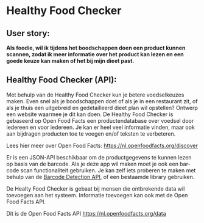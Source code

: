 # Healthy Food Checker

## User story:

**Als foodie, 
wil ik tijdens het boodschappen doen een product kunnen scannen,
zodat ik meer informatie over het product kan lezen en een goede keuze kan maken of het bij mijn dieet past.**



## Healthy Food Checker (API):

Met behulp van de Healthy Food Checker kun je betere voedselkeuzes maken. Even snel als je boodschappen doet of als je in een restaurant zit, of als je thuis een uitgebreid en gedetailleerd dieet plan wil opstellen? Ontwerp een website waarmee je dit kan doen.
De Healthy Food Checker is gebaseerd op Open Food Facts een productendatabase over voedsel door iedereen en voor iedereen. Je kan er heel veel informatie vinden, maar ook aan bijdragen producten toe te voegen en/of teksten te verbeteren.

Lees hier meer over Open Food Facts: https://nl.openfoodfacts.org/discover


Er is een JSON-API beschikbaar om de productgegevens te kunnen lezen op basis van de barcode. Als je deze app wil maken moet je ook een bar-code scan functionaliteit gebruiken. Je kan zelf iets proberen te maken met behulp van de [Barcode Detection API](https://developer.mozilla.org/en-US/docs/Web/API/Barcode_Detection_API), of een bestaamde library gebruiken.

De Healty Food Checker is gebaat bij mensen die ontbrekende data wil toevoegen aan het systeem. Informatie toevoegen kan ook met de Open Food Facts API.

Dit is de Open Food Facts API https://nl.openfoodfacts.org/data
